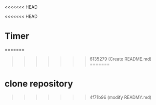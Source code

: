 <<<<<<< HEAD

<<<<<<< HEAD
# Timer

=======
>>>>>>> 6135279 (Create README.md)
=======
# clone repository
>>>>>>> 4f71b96 (modify READMY.md)
